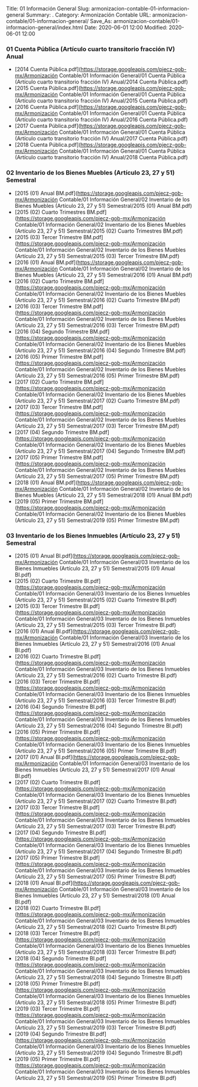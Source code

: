 Title: 01 Información General
Slug: armonizacion-contable-01-informacion-general
Summary: .
Category: Armonización Contable
URL: armonizacion-contable/01-informacion-general/
Save_As: armonizacion-contable/01-informacion-general/index.html
Date: 2020-06-01 12:00
Modified: 2020-06-01 12:00


 



### 01 Cuenta Pública (Artículo cuarto transitorio fracción IV) Anual


* [2014 Cuenta Pública.pdf](https://storage.googleapis.com/pjecz-gob-mx/Armonización Contable/01 Información General/01 Cuenta Pública (Artículo cuarto transitorio fracción IV) Anual/2014 Cuenta Pública.pdf)
* [2015 Cuenta Pública.pdf](https://storage.googleapis.com/pjecz-gob-mx/Armonización Contable/01 Información General/01 Cuenta Pública (Artículo cuarto transitorio fracción IV) Anual/2015 Cuenta Pública.pdf)
* [2016 Cuenta Pública.pdf](https://storage.googleapis.com/pjecz-gob-mx/Armonización Contable/01 Información General/01 Cuenta Pública (Artículo cuarto transitorio fracción IV) Anual/2016 Cuenta Pública.pdf)
* [2017 Cuenta Pública.pdf](https://storage.googleapis.com/pjecz-gob-mx/Armonización Contable/01 Información General/01 Cuenta Pública (Artículo cuarto transitorio fracción IV) Anual/2017 Cuenta Pública.pdf)
* [2018 Cuenta Pública.pdf](https://storage.googleapis.com/pjecz-gob-mx/Armonización Contable/01 Información General/01 Cuenta Pública (Artículo cuarto transitorio fracción IV) Anual/2018 Cuenta Pública.pdf)


### 02 Inventario de los Bienes Muebles (Artículo 23, 27 y 51) Semestral


* [2015 (01) Anual BM.pdf](https://storage.googleapis.com/pjecz-gob-mx/Armonización Contable/01 Información General/02 Inventario de los Bienes Muebles (Artículo 23, 27 y 51) Semestral/2015 (01) Anual BM.pdf)
* [2015 (02) Cuarto Trimestres BM.pdf](https://storage.googleapis.com/pjecz-gob-mx/Armonización Contable/01 Información General/02 Inventario de los Bienes Muebles (Artículo 23, 27 y 51) Semestral/2015 (02) Cuarto Trimestres BM.pdf)
* [2015 (03) Tercer Trimestre BM.pdf](https://storage.googleapis.com/pjecz-gob-mx/Armonización Contable/01 Información General/02 Inventario de los Bienes Muebles (Artículo 23, 27 y 51) Semestral/2015 (03) Tercer Trimestre BM.pdf)
* [2016 (01) Anual BM.pdf](https://storage.googleapis.com/pjecz-gob-mx/Armonización Contable/01 Información General/02 Inventario de los Bienes Muebles (Artículo 23, 27 y 51) Semestral/2016 (01) Anual BM.pdf)
* [2016 (02) Cuarto Trimestre BM.pdf](https://storage.googleapis.com/pjecz-gob-mx/Armonización Contable/01 Información General/02 Inventario de los Bienes Muebles (Artículo 23, 27 y 51) Semestral/2016 (02) Cuarto Trimestre BM.pdf)
* [2016 (03) Tercer Trimestre BM.pdf](https://storage.googleapis.com/pjecz-gob-mx/Armonización Contable/01 Información General/02 Inventario de los Bienes Muebles (Artículo 23, 27 y 51) Semestral/2016 (03) Tercer Trimestre BM.pdf)
* [2016 (04) Segundo Trimestre BM.pdf](https://storage.googleapis.com/pjecz-gob-mx/Armonización Contable/01 Información General/02 Inventario de los Bienes Muebles (Artículo 23, 27 y 51) Semestral/2016 (04) Segundo Trimestre BM.pdf)
* [2016 (05) Primer Trimestre BM.pdf](https://storage.googleapis.com/pjecz-gob-mx/Armonización Contable/01 Información General/02 Inventario de los Bienes Muebles (Artículo 23, 27 y 51) Semestral/2016 (05) Primer Trimestre BM.pdf)
* [2017 (02) Cuarto Trimestre BM.pdf](https://storage.googleapis.com/pjecz-gob-mx/Armonización Contable/01 Información General/02 Inventario de los Bienes Muebles (Artículo 23, 27 y 51) Semestral/2017 (02) Cuarto Trimestre BM.pdf)
* [2017 (03) Tercer Trimestre BM.pdf](https://storage.googleapis.com/pjecz-gob-mx/Armonización Contable/01 Información General/02 Inventario de los Bienes Muebles (Artículo 23, 27 y 51) Semestral/2017 (03) Tercer Trimestre BM.pdf)
* [2017 (04) Segundo Trimestre BM.pdf](https://storage.googleapis.com/pjecz-gob-mx/Armonización Contable/01 Información General/02 Inventario de los Bienes Muebles (Artículo 23, 27 y 51) Semestral/2017 (04) Segundo Trimestre BM.pdf)
* [2017 (05) Primer Trimestre BM.pdf](https://storage.googleapis.com/pjecz-gob-mx/Armonización Contable/01 Información General/02 Inventario de los Bienes Muebles (Artículo 23, 27 y 51) Semestral/2017 (05) Primer Trimestre BM.pdf)
* [2018 (01) Anual BM.pdf](https://storage.googleapis.com/pjecz-gob-mx/Armonización Contable/01 Información General/02 Inventario de los Bienes Muebles (Artículo 23, 27 y 51) Semestral/2018 (01) Anual BM.pdf)
* [2019 (05) Primer Trimestre BM.pdf](https://storage.googleapis.com/pjecz-gob-mx/Armonización Contable/01 Información General/02 Inventario de los Bienes Muebles (Artículo 23, 27 y 51) Semestral/2019 (05) Primer Trimestre BM.pdf)


### 03 Inventario de los Bienes Inmuebles (Artículo 23, 27 y 51) Semestral


* [2015 (01) Anual BI.pdf](https://storage.googleapis.com/pjecz-gob-mx/Armonización Contable/01 Información General/03 Inventario de los Bienes Inmuebles (Artículo 23, 27 y 51) Semestral/2015 (01) Anual BI.pdf)
* [2015 (02) Cuarto Trimestre BI.pdf](https://storage.googleapis.com/pjecz-gob-mx/Armonización Contable/01 Información General/03 Inventario de los Bienes Inmuebles (Artículo 23, 27 y 51) Semestral/2015 (02) Cuarto Trimestre BI.pdf)
* [2015 (03) Tercer Trimestre BI.pdf](https://storage.googleapis.com/pjecz-gob-mx/Armonización Contable/01 Información General/03 Inventario de los Bienes Inmuebles (Artículo 23, 27 y 51) Semestral/2015 (03) Tercer Trimestre BI.pdf)
* [2016 (01) Anual BI.pdf](https://storage.googleapis.com/pjecz-gob-mx/Armonización Contable/01 Información General/03 Inventario de los Bienes Inmuebles (Artículo 23, 27 y 51) Semestral/2016 (01) Anual BI.pdf)
* [2016 (02) Cuarto Trimestre BI.pdf](https://storage.googleapis.com/pjecz-gob-mx/Armonización Contable/01 Información General/03 Inventario de los Bienes Inmuebles (Artículo 23, 27 y 51) Semestral/2016 (02) Cuarto Trimestre BI.pdf)
* [2016 (03) Tercer Trimestre BI.pdf](https://storage.googleapis.com/pjecz-gob-mx/Armonización Contable/01 Información General/03 Inventario de los Bienes Inmuebles (Artículo 23, 27 y 51) Semestral/2016 (03) Tercer Trimestre BI.pdf)
* [2016 (04) Segundo Trimestre BI.pdf](https://storage.googleapis.com/pjecz-gob-mx/Armonización Contable/01 Información General/03 Inventario de los Bienes Inmuebles (Artículo 23, 27 y 51) Semestral/2016 (04) Segundo Trimestre BI.pdf)
* [2016 (05) Primer Trimestre BI.pdf](https://storage.googleapis.com/pjecz-gob-mx/Armonización Contable/01 Información General/03 Inventario de los Bienes Inmuebles (Artículo 23, 27 y 51) Semestral/2016 (05) Primer Trimestre BI.pdf)
* [2017 (01) Anual BI.pdf](https://storage.googleapis.com/pjecz-gob-mx/Armonización Contable/01 Información General/03 Inventario de los Bienes Inmuebles (Artículo 23, 27 y 51) Semestral/2017 (01) Anual BI.pdf)
* [2017 (02) Cuarto Trimestre BI.pdf](https://storage.googleapis.com/pjecz-gob-mx/Armonización Contable/01 Información General/03 Inventario de los Bienes Inmuebles (Artículo 23, 27 y 51) Semestral/2017 (02) Cuarto Trimestre BI.pdf)
* [2017 (03) Tercer Trimestre BI.pdf](https://storage.googleapis.com/pjecz-gob-mx/Armonización Contable/01 Información General/03 Inventario de los Bienes Inmuebles (Artículo 23, 27 y 51) Semestral/2017 (03) Tercer Trimestre BI.pdf)
* [2017 (04) Segundo Trimestre BI.pdf](https://storage.googleapis.com/pjecz-gob-mx/Armonización Contable/01 Información General/03 Inventario de los Bienes Inmuebles (Artículo 23, 27 y 51) Semestral/2017 (04) Segundo Trimestre BI.pdf)
* [2017 (05) Primer Trimestre BI.pdf](https://storage.googleapis.com/pjecz-gob-mx/Armonización Contable/01 Información General/03 Inventario de los Bienes Inmuebles (Artículo 23, 27 y 51) Semestral/2017 (05) Primer Trimestre BI.pdf)
* [2018 (01) Anual BI.pdf](https://storage.googleapis.com/pjecz-gob-mx/Armonización Contable/01 Información General/03 Inventario de los Bienes Inmuebles (Artículo 23, 27 y 51) Semestral/2018 (01) Anual BI.pdf)
* [2018 (02) Cuarto Trimestre BI.pdf](https://storage.googleapis.com/pjecz-gob-mx/Armonización Contable/01 Información General/03 Inventario de los Bienes Inmuebles (Artículo 23, 27 y 51) Semestral/2018 (02) Cuarto Trimestre BI.pdf)
* [2018 (03) Tercer Trimestre BI.pdf](https://storage.googleapis.com/pjecz-gob-mx/Armonización Contable/01 Información General/03 Inventario de los Bienes Inmuebles (Artículo 23, 27 y 51) Semestral/2018 (03) Tercer Trimestre BI.pdf)
* [2018 (04) Segundo Trimestre BI.pdf](https://storage.googleapis.com/pjecz-gob-mx/Armonización Contable/01 Información General/03 Inventario de los Bienes Inmuebles (Artículo 23, 27 y 51) Semestral/2018 (04) Segundo Trimestre BI.pdf)
* [2018 (05) Primer Trimestre BI.pdf](https://storage.googleapis.com/pjecz-gob-mx/Armonización Contable/01 Información General/03 Inventario de los Bienes Inmuebles (Artículo 23, 27 y 51) Semestral/2018 (05) Primer Trimestre BI.pdf)
* [2019 (03) Tercer Trimestre BI.pdf](https://storage.googleapis.com/pjecz-gob-mx/Armonización Contable/01 Información General/03 Inventario de los Bienes Inmuebles (Artículo 23, 27 y 51) Semestral/2019 (03) Tercer Trimestre BI.pdf)
* [2019 (04) Segundo Trimestre BI.pdf](https://storage.googleapis.com/pjecz-gob-mx/Armonización Contable/01 Información General/03 Inventario de los Bienes Inmuebles (Artículo 23, 27 y 51) Semestral/2019 (04) Segundo Trimestre BI.pdf)
* [2019 (05) Primer Trimestre BI.pdf](https://storage.googleapis.com/pjecz-gob-mx/Armonización Contable/01 Información General/03 Inventario de los Bienes Inmuebles (Artículo 23, 27 y 51) Semestral/2019 (05) Primer Trimestre BI.pdf)


